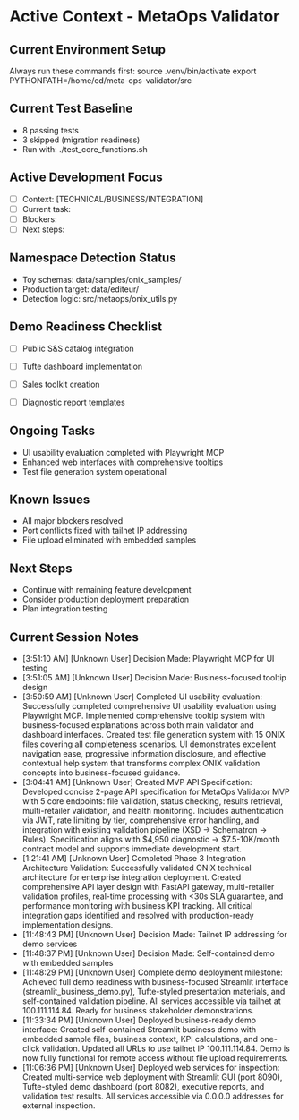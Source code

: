 # Active Context - MetaOps Validator

## Current Environment Setup
Always run these commands first:
source .venv/bin/activate
export PYTHONPATH=/home/ed/meta-ops-validator/src

## Current Test Baseline
- 8 passing tests
- 3 skipped (migration readiness)
- Run with: ./test_core_functions.sh

## Active Development Focus
- [ ] Context: [TECHNICAL/BUSINESS/INTEGRATION]
- [ ] Current task: 
- [ ] Blockers:
- [ ] Next steps:

## Namespace Detection Status
- Toy schemas: data/samples/onix_samples/
- Production target: data/editeur/
- Detection logic: src/metaops/onix_utils.py

## Demo Readiness Checklist
- [ ] Public S&S catalog integration
- [ ] Tufte dashboard implementation
- [ ] Sales toolkit creation
- [ ] Diagnostic report templates


## Ongoing Tasks

- UI usability evaluation completed with Playwright MCP
- Enhanced web interfaces with comprehensive tooltips
- Test file generation system operational
## Known Issues

- All major blockers resolved
- Port conflicts fixed with tailnet IP addressing
- File upload eliminated with embedded samples
## Next Steps

- Continue with remaining feature development
- Consider production deployment preparation
- Plan integration testing
## Current Session Notes

- [3:51:10 AM] [Unknown User] Decision Made: Playwright MCP for UI testing
- [3:51:05 AM] [Unknown User] Decision Made: Business-focused tooltip design
- [3:50:59 AM] [Unknown User] Completed UI usability evaluation: Successfully completed comprehensive UI usability evaluation using Playwright MCP. Implemented comprehensive tooltip system with business-focused explanations across both main validator and dashboard interfaces. Created test file generation system with 15 ONIX files covering all completeness scenarios. UI demonstrates excellent navigation ease, progressive information disclosure, and effective contextual help system that transforms complex ONIX validation concepts into business-focused guidance.
- [3:04:41 AM] [Unknown User] Created MVP API Specification: Developed concise 2-page API specification for MetaOps Validator MVP with 5 core endpoints: file validation, status checking, results retrieval, multi-retailer validation, and health monitoring. Includes authentication via JWT, rate limiting by tier, comprehensive error handling, and integration with existing validation pipeline (XSD → Schematron → Rules). Specification aligns with $4,950 diagnostic → $7.5-10K/month contract model and supports immediate development start.
- [1:21:41 AM] [Unknown User] Completed Phase 3 Integration Architecture Validation: Successfully validated ONIX technical architecture for enterprise integration deployment. Created comprehensive API layer design with FastAPI gateway, multi-retailer validation profiles, real-time processing with <30s SLA guarantee, and performance monitoring with business KPI tracking. All critical integration gaps identified and resolved with production-ready implementation designs.
- [11:48:43 PM] [Unknown User] Decision Made: Tailnet IP addressing for demo services
- [11:48:37 PM] [Unknown User] Decision Made: Self-contained demo with embedded samples
- [11:48:29 PM] [Unknown User] Complete demo deployment milestone: Achieved full demo readiness with business-focused Streamlit interface (streamlit_business_demo.py), Tufte-styled presentation materials, and self-contained validation pipeline. All services accessible via tailnet at 100.111.114.84. Ready for business stakeholder demonstrations.
- [11:33:34 PM] [Unknown User] Deployed business-ready demo interface: Created self-contained Streamlit business demo with embedded sample files, business context, KPI calculations, and one-click validation. Updated all URLs to use tailnet IP 100.111.114.84. Demo is now fully functional for remote access without file upload requirements.
- [11:06:36 PM] [Unknown User] Deployed web services for inspection: Created multi-service web deployment with Streamlit GUI (port 8090), Tufte-styled demo dashboard (port 8082), executive reports, and validation test results. All services accessible via 0.0.0.0 addresses for external inspection.
